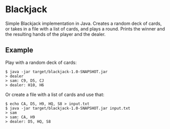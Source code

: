 # Blackjack

Simple Blackjack implementation in Java. Creates a random deck of cards, or
takes in a file with a list of cards, and plays a round. Prints the winner and
the resulting hands of the player and the dealer.

## Example

Play with a random deck of cards:

```
$ java -jar target/blackjack-1.0-SNAPSHOT.jar
> dealer
> sam: C9, D5, CJ
> dealer: H10, H6
```

Or create a file with a list of cards and use that:

```
$ echo CA, D5, H9, HQ, S8 > input.txt
$ java -jar target/blackjack-1.0-SNAPSHOT.jar input.txt
> sam
> sam: CA, H9
> dealer: D5, HQ, S8
```
